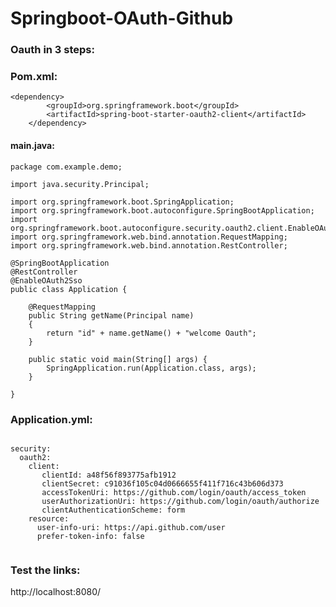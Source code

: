 # Springboot-OAuth-Github


### Oauth in 3 steps:

### Pom.xml:

	<dependency>
			<groupId>org.springframework.boot</groupId>
			<artifactId>spring-boot-starter-oauth2-client</artifactId>
		</dependency>


#### main.java:

```
package com.example.demo;

import java.security.Principal;

import org.springframework.boot.SpringApplication;
import org.springframework.boot.autoconfigure.SpringBootApplication;
import org.springframework.boot.autoconfigure.security.oauth2.client.EnableOAuth2Sso;
import org.springframework.web.bind.annotation.RequestMapping;
import org.springframework.web.bind.annotation.RestController;

@SpringBootApplication
@RestController
@EnableOAuth2Sso
public class Application {
	
	@RequestMapping
	public String getName(Principal name)
	{
		return "id" + name.getName() + "welcome Oauth";
	}

	public static void main(String[] args) {
		SpringApplication.run(Application.class, args);
	}

}

```

### Application.yml:


```

security:
  oauth2:
    client:
       clientId: a48f56f893775afb1912
       clientSecret: c91036f105c04d0666655f411f716c43b606d373
       accessTokenUri: https://github.com/login/oauth/access_token
       userAuthorizationUri: https://github.com/login/oauth/authorize
       clientAuthenticationScheme: form
    resource:
      user-info-uri: https://api.github.com/user
      prefer-token-info: false 
      
```

### Test the links:

http://localhost:8080/
